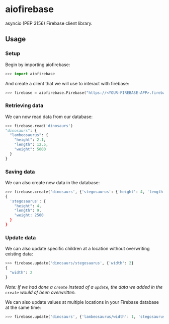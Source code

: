 # aiofirebase


asyncio (PEP 3156) Firebase client library.

## Usage

### Setup

Begin by importing aiofirebase:

```python
>>> import aiofirebase
```

And create a client that we will use to interact with firebase:

```python
>>> firebase = aiofirebase.Firebase("https://<YOUR-FIREBASE-APP>.firebaseio.com/")
```

### Retrieving data

We can now read data from our database:

```python
>>> firebase.read('dinosaurs')
"dinosaurs": {
  "lambeosaurus": {
    "height": 2.1,
    "length": 12.5,
    "weight": 5000
  }
}
```

### Saving data

We can also create new data in the database:

```python
>>> firebase.create('dinosaurs', {'stegosaurus': {'height': 4, 'length': 9, 'weight': 2500}}
{
  'stegosaurus': {
    "height": 4,
    "length": 9,
    "weight: 2500
  }
}
```

### Update data

We can also update specific children at a location without overwriting existing data:

```python
>>> firebase.update('dinosaurs/stegosaurus', {'width': 2}
{
  "width": 2
}
```

*Note: If we had done a `create` instead of a `update`, the data we added in the `create` would of been overwritten.*

We can also update values at multiple locations in your Firebase database at the same time:

```python
>>> firebase.update('dinosaurs', {'lambeosaurus/width': 1, 'stegosaurus/width': 2})
```
